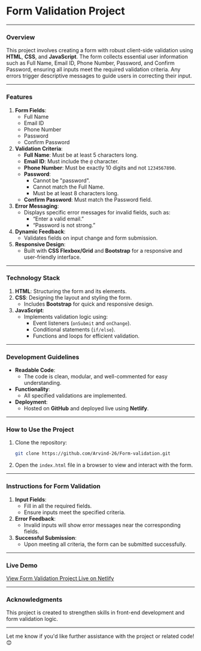 # Form Validation Project

---

### **Overview**
This project involves creating a form with robust client-side validation using **HTML**, **CSS**, and **JavaScript**. The form collects essential user information such as Full Name, Email ID, Phone Number, Password, and Confirm Password, ensuring all inputs meet the required validation criteria. Any errors trigger descriptive messages to guide users in correcting their input.

---

### **Features**
1. **Form Fields**:
   - Full Name
   - Email ID
   - Phone Number
   - Password
   - Confirm Password
2. **Validation Criteria**:
   - **Full Name**: Must be at least 5 characters long.
   - **Email ID**: Must include the `@` character.
   - **Phone Number**: Must be exactly 10 digits and not `1234567890`.
   - **Password**:
     - Cannot be "password".
     - Cannot match the Full Name.
     - Must be at least 8 characters long.
   - **Confirm Password**: Must match the Password field.
3. **Error Messaging**:
   - Displays specific error messages for invalid fields, such as:
     - “Enter a valid email.”
     - “Password is not strong.”
4. **Dynamic Feedback**:
   - Validates fields on input change and form submission.
5. **Responsive Design**:
   - Built with **CSS Flexbox/Grid** and **Bootstrap** for a responsive and user-friendly interface.

---

### **Technology Stack**
1. **HTML**: Structuring the form and its elements.
2. **CSS**: Designing the layout and styling the form.
   - Includes **Bootstrap** for quick and responsive design.
3. **JavaScript**:
   - Implements validation logic using:
     - Event listeners (`onSubmit` and `onChange`).
     - Conditional statements (`if/else`).
     - Functions and loops for efficient validation.

---

### **Development Guidelines**
- **Readable Code**:
  - The code is clean, modular, and well-commented for easy understanding.
- **Functionality**:
  - All specified validations are implemented.
- **Deployment**:
  - Hosted on **GitHub** and deployed live using **Netlify**.

---

### **How to Use the Project**
1. Clone the repository:
   ```bash
   git clone https://github.com/Arvind-26/Form-validation.git
   ```
2. Open the `index.html` file in a browser to view and interact with the form.

---

### **Instructions for Form Validation**
1. **Input Fields**:
   - Fill in all the required fields.
   - Ensure inputs meet the specified criteria.
2. **Error Feedback**:
   - Invalid inputs will show error messages near the corresponding fields.
3. **Successful Submission**:
   - Upon meeting all criteria, the form can be submitted successfully.

---

### **Live Demo**
[View Form Validation Project Live on Netlify](https://form-a.netlify.app/)

---

### **Acknowledgments**
This project is created to strengthen skills in front-end development and form validation logic.

---

Let me know if you'd like further assistance with the project or related code! 😊